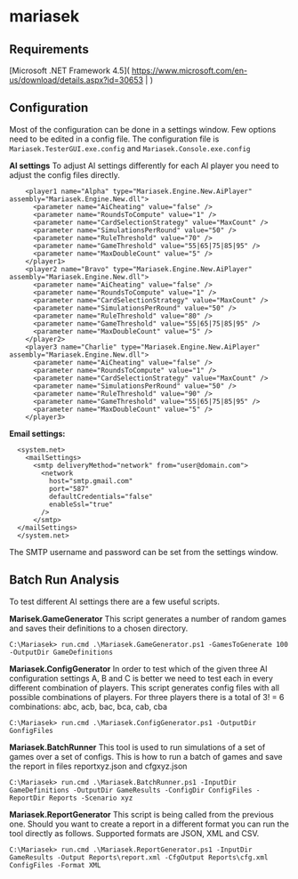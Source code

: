 # mariasek

Requirements
------------
[Microsoft .NET Framework 4.5]( https://www.microsoft.com/en-us/download/details.aspx?id=30653 | )

Configuration
-------------

Most of the configuration can be done in a settings window. Few options need to be edited in a config file.
The configuration file is `Mariasek.TesterGUI.exe.config` and `Mariasek.Console.exe.config`

**AI settings**
To adjust AI settings differently for each AI player you need to adjust the config files directly.

```
    <player1 name="Alpha" type="Mariasek.Engine.New.AiPlayer" assembly="Mariasek.Engine.New.dll">
      <parameter name="AiCheating" value="false" />
      <parameter name="RoundsToCompute" value="1" />
      <parameter name="CardSelectionStrategy" value="MaxCount" />
      <parameter name="SimulationsPerRound" value="50" />
      <parameter name="RuleThreshold" value="70" />
      <parameter name="GameThreshold" value="55|65|75|85|95" />
      <parameter name="MaxDoubleCount" value="5" />
    </player1>
    <player2 name="Bravo" type="Mariasek.Engine.New.AiPlayer" assembly="Mariasek.Engine.New.dll">
      <parameter name="AiCheating" value="false" />
      <parameter name="RoundsToCompute" value="1" />
      <parameter name="CardSelectionStrategy" value="MaxCount" />
      <parameter name="SimulationsPerRound" value="50" />
      <parameter name="RuleThreshold" value="80" />
      <parameter name="GameThreshold" value="55|65|75|85|95" />
      <parameter name="MaxDoubleCount" value="5" />
    </player2>
    <player3 name="Charlie" type="Mariasek.Engine.New.AiPlayer" assembly="Mariasek.Engine.New.dll">
      <parameter name="AiCheating" value="false" />
      <parameter name="RoundsToCompute" value="1" />
      <parameter name="CardSelectionStrategy" value="MaxCount" />
      <parameter name="SimulationsPerRound" value="50" />
      <parameter name="RuleThreshold" value="90" />
      <parameter name="GameThreshold" value="55|65|75|85|95" />
      <parameter name="MaxDoubleCount" value="5" />
    </player3>
```

**Email settings:**
```
  <system.net>
    <mailSettings>
  	  <smtp deliveryMethod="network" from="user@domain.com">
        <network
          host="smtp.gmail.com"
          port="587"
          defaultCredentials="false"
          enableSsl="true"
        />
      </smtp>
  </mailSettings>
  </system.net>
```
The SMTP username and password can be set from the settings window.

Batch Run Analysis
------------------

To test different AI settings there are a few useful scripts.

**Marisek.GameGenerator**
This script generates a number of random games and saves their definitions to a chosen directory.

```
C:\Mariasek> run.cmd .\Mariasek.GameGenerator.ps1 -GamesToGenerate 100 -OutputDir GameDefinitions
```

**Mariasek.ConfigGenerator**
In order to test which of the given three AI configuration settings A, B and C is better we need to test each in every different combination of players.
This script generates config files with all possible combinations of players. For three players there is a total of 3! = 6 combinations: abc, acb, bac, bca, cab, cba

```
C:\Mariasek> run.cmd .\Mariasek.ConfigGenerator.ps1 -OutputDir GonfigFiles
```

**Mariasek.BatchRunner**
This tool is used to run simulations of a set of games over a set of configs. This is how to run a batch of games and save the report in files reportxyz.json and cfgxyz.json

```
C:\Mariasek> run.cmd .\Mariasek.BatchRunner.ps1 -InputDir GameDefinitions -OutputDir GameResults -ConfigDir ConfigFiles -ReportDir Reports -Scenario xyz
```

**Mariasek.ReportGenerator**
This script is being called from the previous one. Should you want to create a report in a different format you can run the tool directly as follows.
Supported formats are JSON, XML and CSV. 
```
C:\Mariasek> run.cmd .\Mariasek.ReportGenerator.ps1 -InputDir GameResults -Output Reports\report.xml -CfgOutput Reports\cfg.xml ConfigFiles -Format XML
```
